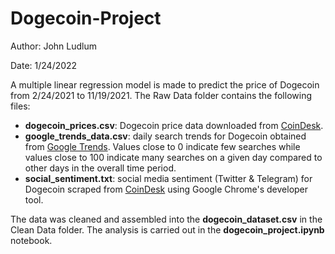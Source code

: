 # Dogecoin-Project

Author: John Ludlum

Date: 1/24/2022

A multiple linear regression model is made to predict the price of Dogecoin from 2/24/2021 to 11/19/2021. The Raw Data folder contains the following files:

- **dogecoin_prices.csv**: Dogecoin price data downloaded from [CoinDesk](https://www.coindesk.com/price/dogecoin/).
- **google_trends_data.csv**: daily search trends for Dogecoin obtained from [Google Trends](https://trends.google.com/trends/explore?date=2021-02-24%202021-11-19&geo=US&q=dogecoin). Values close to 0 indicate few searches while values close to 100 indicate many searches on a given day compared to other days in the overall time period.
- **social_sentiment.txt**: social media sentiment (Twitter & Telegram) for Dogecoin scraped from [CoinDesk](https://www.coindesk.com/price/dogecoin/) using Google Chrome's developer tool.

The data was cleaned and assembled into the **dogecoin_dataset.csv** in the Clean Data folder. The analysis is carried out in the **dogecoin_project.ipynb** notebook.
